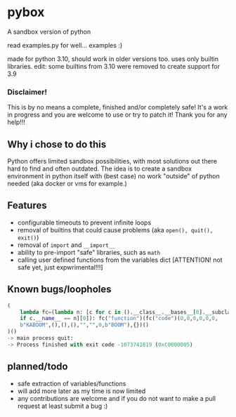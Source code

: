 # pybox
A sandbox version of python

read examples.py for well... examples :)

made for python 3.10, should work in older versions too. uses only builtin libraries.
edit: some builtins from 3.10 were removed to create support for 3.9

### Disclaimer! 
This is by no means a complete, finished and/or completely safe!
It's a work in progress and you are welcome to use or try to patch it!
Thank you for any help!!!
## Why i chose to do this
Python offers limited sandbox possibilities, with most solutions out there hard to find and often outdated. The idea is to create a sandbox environment in python itself with (best case) no work "outside" of python needed (aka docker or vms for example.)
## Features
- configurable timeouts to prevent infinite loops
- removal of builtins that could cause problems (aka `open(), quit(), exit()`)
- removal of `import` and `__import__`
- ability to pre-import "safe" libraries, such as `math`
- calling user defined functions from the variables dict [ATTENTION! not safe yet, just expwrimental!!!]
## Known bugs/loopholes
```py
(  
    lambda fc=(lambda n: [c for c in ().__class__.__bases__[0].__subclasses__()  
    if c.__name__ == n][0]): fc("function")(fc("code")(0,0,0,0,0,0,  
    b"KABOOM",(),(),(),"","",0,b"BOOM"),{})()  
)()  
-> main process quit: 
-> Process finished with exit code -1073741819 (0xC0000005)
```
## planned/todo
- safe extraction of variables/functions
- will add more later as my time is now limited
- any contributions are welcome and if you do not want to make a pull request at least submit a bug :)
